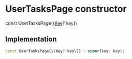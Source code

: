 


# UserTasksPage constructor






const
UserTasksPage(\{[Key](https://api.flutter.dev/flutter/foundation/Key-class.html)? key\})





## Implementation

```dart
const UserTasksPage(\{Key? key\}) : super(key: key);
```







